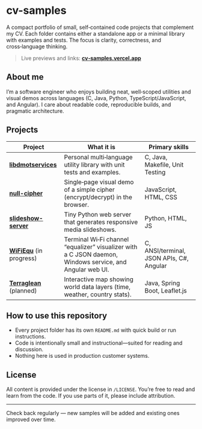 # cv-samples

A compact portfolio of small, self‑contained code projects that complement my CV. Each folder contains either a standalone app or a minimal library with examples and tests. The focus is clarity, correctness, and cross‑language thinking.

> Live previews and links: [**cv‑samples.vercel.app**](https://cv-samples.vercel.app)

## About me
I’m a software engineer who enjoys building neat, well‑scoped utilities and visual demos across languages (C, Java, Python, TypeScript/JavaScript, and Angular). I care about readable code, reproducible builds, and pragmatic architecture.

## Projects

| Project | What it is | Primary skills |
|---|---|---|
| **[libdmotservices](libdmotservices/README.md)** | Personal multi‑language utility library with unit tests and examples. | C, Java, Makefile, Unit Testing |
| **[null-cipher](null-cipher/README.md)** | Single‑page visual demo of a simple cipher (encrypt/decrypt) in the browser. | JavaScript, HTML, CSS |
| **[slideshow-server](slideshow-server/README.md)** | Tiny Python web server that generates responsive media slideshows. | Python, HTML, JS |
| **[WiFiEqu](wifiequ/README.md)** (in progress) | Terminal Wi‑Fi channel “equalizer” visualizer with a C JSON daemon, Windows service, and Angular web UI. | C, ANSI/terminal, JSON APIs, C#, Angular |
| **[Terraglean](terraglean/README.md)** (planned) | Interactive map showing world data layers (time, weather, country stats). | Java, Spring Boot, Leaflet.js |

## How to use this repository
- Every project folder has its own `README.md` with quick build or run instructions.
- Code is intentionally small and instructional—suited for reading and discussion.
- Nothing here is used in production customer systems.

## License
All content is provided under the license in `/LICENSE`. You’re free to read and learn from the code. If you use parts of it, please include attribution.


---

Check back regularly — new samples will be added and existing ones improved over time.
